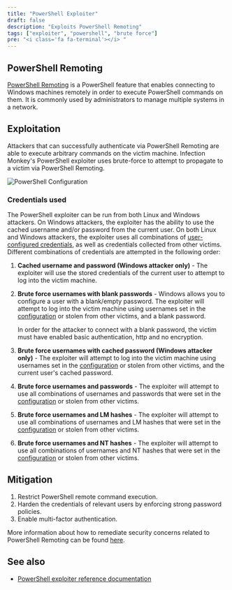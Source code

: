 ```yaml
---
title: "PowerShell Exploiter"
draft: false
description: "Exploits PowerShell Remoting"
tags: ["exploiter", "powershell", "brute force"]
pre: "<i class='fa fa-terminal'></i> "
---
```


## PowerShell Remoting

[PowerShell Remoting](
https://docs.microsoft.com/en-us/powershell/scripting/learn/remoting/winrmsecurity)
is a PowerShell feature that enables connecting to Windows machines remotely in
order to execute PowerShell commands on them. It is commonly used by
administrators to manage multiple systems in a network.

## Exploitation

Attackers that can successfully authenticate via PowerShell Remoting are able
to execute arbitrary commands on the victim machine. Infection Monkey's
PowerShell exploiter uses brute-force to attempt to propagate to a victim
via PowerShell Remoting.

![PowerShell Configuration](
/images/island/configuration-page/powershell-exploiter-configuration.png
"PowerShell Configuration")

### Credentials used

The PowerShell exploiter can be run from both Linux and Windows attackers. On
Windows attackers, the exploiter has the ability to use the cached username
and/or password from the current user. On both Linux and Windows attackers, the
exploiter uses all combinations of [user-configured credentials](
/usage/configuration/credentials), as well as credentials collected from other
victims. Different combinations of credentials are attempted in the following
order:

1. **Cached username and password (Windows attacker only)** - The exploiter
   will use the stored credentials of the current user to attempt to log into
   the victim machine.

1. **Brute force usernames with blank passwords** - Windows allows you to
   configure a user with a blank/empty password. The exploiter will attempt to
   log into the victim machine using usernames set in the
   [configuration](/usage/configuration/credentials) or stolen from other
   victims, and a blank password.

   In order for the attacker to connect with a blank password, the victim must
   have enabled basic authentication, http and no encryption.

1. **Brute force usernames with cached password (Windows attacker only)** - The
   exploiter will attempt to log into the victim machine using usernames
   set in the [configuration](/usage/configuration/credentials) or stolen from
   other victims, and the current user's cached password.

1. **Brute force usernames and passwords** - The exploiter will attempt to use
   all combinations of usernames and passwords that were set in the
   [configuration](/usage/configuration/credentials) or stolen from other
   victims.

1. **Brute force usernames and LM hashes** - The exploiter will attempt to use
   all combinations of usernames and LM hashes that were set in the
   [configuration](/usage/configuration/credentials) or stolen from other
   victims.

1. **Brute force usernames and NT hashes** - The exploiter will attempt to use
   all combinations of usernames and NT hashes that were set in the
   [configuration](/usage/configuration/credentials) or stolen from other
   victims.

## Mitigation

1. Restrict PowerShell remote command execution.
1. Harden the credentials of relevant users by enforcing strong password
   policies.
1. Enable multi-factor authentication.

More information about how to remediate security concerns related to PowerShell
Remoting can be found [here](
https://docs.microsoft.com/en-us/powershell/scripting/learn/remoting/winrmsecurity).

## See also
- [PowerShell exploiter reference documentation](/reference/exploiters/powershell)
